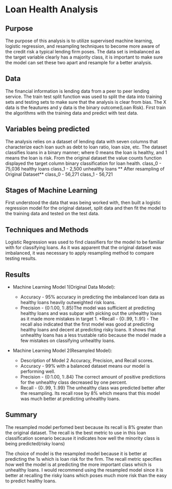# Loan Health Analysis


## Purpose
The purpose of this analysis is to utilize supervised machine learning, logistic regression, and resampling techniques to become more aware of the credit risk a typical lending firm poses. The data set is imbalanced as the target variable clearly has a majority class, it is important to make sure the model can set these two apart and resample for a better analysis.

## Data
The financial information is lending data from a peer to peer lending service. The train test split function was used to split the data into training sets and testing sets to make sure that the analysis is clear from bias. The X data is the feautures and y data is the binary outcome(Loan Risk). First train the algorithms with the training data and predict with test data. 

## Variables being predicted
The analysis relies on a dataset of lending data with seven columns that characterize each loan such as debt to loan ratio, loan size, etc. The dataset classifies loans in a binary manner; where 0 means the loan is healthy, and 1 means the loan is risk.
From the original dataset the value counts function displayed the target column binary classification for loan health.
class_0 - 75,036 healthy loans
class_1 - 2,500 unhealthy loans
** After resampling of Original Dataset**
class_0 - 56,271
class_1 - 56,721

## Stages of Machine Learning
First understood the data that was being worked with, then built a logistic regression model for the original dataset, split data and then fit the model to the training data and tested on the test data. 

## Techniques and Methods
Logistic Regression was used to find classifiers for the model to be familiar with for classifying loans. 
As it was apparent that the original dataset was imbalanced, it was necessary to apply resampling method to compare testing results.

## Results
* Machine Learning Model 1(Original Data Model):

  * Accuracy - 95% accuracy in predicting the imbalanced loan data as healthy loans heavily outweighted risk loans.
  * Precision - {0:1.00, 1:.85}The model was sufficient at predicting healthy loans and was subpar with picking out the unhealthy loans as it made more mistakes    in target 1.
  *Recall - {0:.99, 1:.91} - The recall also indicated that the first model was good at predicting healthy loans and decent at predicting risky loans. It shows     that unhealthy loans has a less trustable ratio because the model made a few mistakes on classifying unhealthy loans.


* Machine Learning Model 2(Resampled Model):
  * Description of Model 2 Accuracy, Precision, and Recall scores.
  * Accuracy - 99% with a balanced dataset means our model is performing well.
  * Precision - {0:1.00, 1:.84} The correct amount of positive predictions for the unhealthy class decreased by one percent.
  * Recall - {0:.99, 1:.99} The unhealthy class was predicted better after the resampling. Its recall rose by 8% which means that this model was much better at       predicting unhealthy loans. 
## Summary

The resampled model perfomed best because its recall is 8% greater than the original dataset. The recall is the best metric to use in this loan classification scenario because it indicates how well the minority class is being predicted(risky loans)

The choice of model is the resampled model because it is better at predicting the 1s which is loan risk for the firm. The recall metric specifies how well the model is at predicting the more important class which is unhealthy loans. I would recommend using the resampled model since it is better at recalling the risky loans which poses much more risk than the easy to predict healthy loans. 
